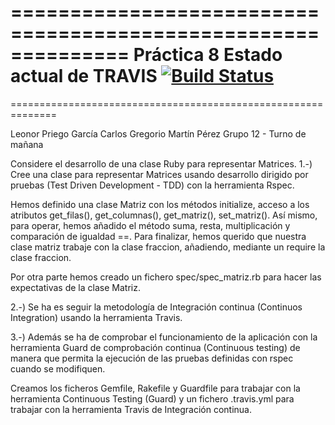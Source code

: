 
==============================================================
Práctica 8
Estado actual de TRAVIS [![Build Status](https://travis-ci.org/alu0100702293/prac8.png?branch=master)](https://travis-ci.org/alu0100702293/prac8)
==============================================================
==============================================================

Leonor Priego García
Carlos Gregorio Martín Pérez
Grupo 12 - Turno de mañana

Considere el desarrollo de una clase Ruby para representar Matrices. 
1.-) Cree una clase para representar Matrices usando desarrollo dirigido por pruebas (Test Driven Development - TDD) con la herramienta Rspec. 

Hemos definido una clase Matriz con los métodos initialize, acceso a los atributos get_filas(), get_columnas(), get_matriz(), set_matriz(). Así mismo, para operar, hemos añadido el método suma, resta, multiplicación y comparación de igualdad ==. Para finalizar, hemos querido que nuestra clase matriz trabaje con la clase fraccion, añadiendo, mediante un require la clase fraccion. 

Por otra parte hemos creado un fichero spec/spec_matriz.rb para hacer las expectativas de la clase Matriz.

2.-) Se ha es seguir la metodología de Integración continua (Continuos Integration) usando la herramienta Travis. 

3.-) Además se ha de comprobar el funcionamiento de la aplicación con la herramienta Guard de comprobación continua (Continuous testing) de manera que permita la ejecución de las pruebas definidas con rspec cuando se modifiquen. 

Creamos los ficheros Gemfile, Rakefile y Guardfile para trabajar con la herramienta Continuous Testing (Guard) y un fichero .travis.yml para trabajar con la herramienta Travis de Integración continua.



